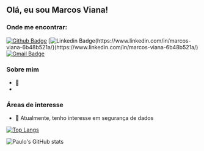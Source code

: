 
## Olá, eu sou Marcos Viana!

### Onde me encontrar:

[![Github Badge](https://img.shields.io/badge/-Github-000?style=flat-square&logo=Github&logoColor=white&link=https://github.com/MarcoslViana)](https://github.com/MarcoslViana)
[![Linkedin Badge](https://img.shields.io/badge/-LinkedIn-blue?style=flat-square&logo=Linkedin&logoColor=white&link=(https://www.linkedin.com/in/marcos-viana-6b48b521a/))(https://www.linkedin.com/in/marcos-viana-6b48b521a/)(https://www.linkedin.com/in/marcos-viana-6b48b521a/)
[![Gmail Badge](https://img.shields.io/badge/-Gmail-c14438?style=flat-square&logo=Gmail&logoColor=white&link=mailto:seu_email)](mailto:vaina.marcos@academico.ifpb.edu.br)


### Sobre mim
* :school: 
*
### Áreas de interesse
* :closed_book: Atualmente, tenho interesse em segurança de dados

[![Top Langs](https://github-readme-stats.vercel.app/api/top-langs/?username=paulofreitasnt&layout=compact)](https://github.com/anuraghazra/github-readme-stats)

![Paulo's GitHub stats](https://github-readme-stats.vercel.app/api?username=paulofreitasnt&show_icons=true&theme=tokyonight)
